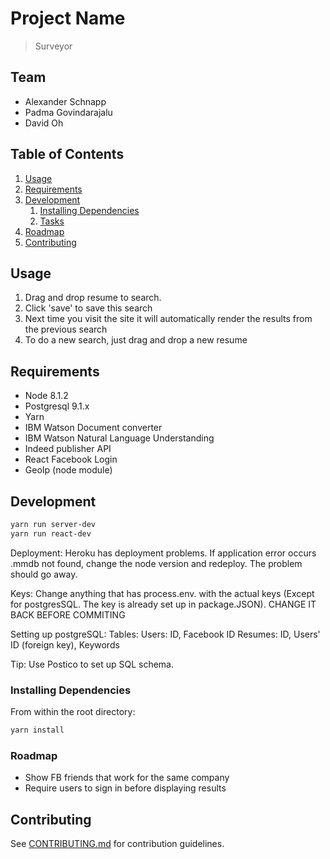 # Project Name

> Surveyor

## Team

  - Alexander Schnapp
  - Padma Govindarajalu
  - David Oh

## Table of Contents

1. [Usage](#Usage)
1. [Requirements](#requirements)
1. [Development](#development)
    1. [Installing Dependencies](#installing-dependencies)
    1. [Tasks](#tasks)
1. [Roadmap](#roadmap)
1. [Contributing](#contributing)

## Usage
1. Drag and drop resume to search.
2. Click 'save' to save this search
3. Next time you visit the site it will automatically render the results from the previous search
4. To do a new search, just drag and drop a new resume

## Requirements

- Node 8.1.2
- Postgresql 9.1.x
- Yarn
- IBM Watson Document converter
- IBM Watson Natural Language Understanding
- Indeed publisher API
- React Facebook Login
- GeoIp (node module)

## Development
```sh
yarn run server-dev
yarn run react-dev
```

Deployment: 
Heroku has deployment problems. If application error occurs <file>.mmdb not found, change the node version and redeploy. The problem should go away.

Keys:
Change anything that has process.env.<Name> with the actual keys (Except for postgresSQL. The key is already set up in package.JSON). CHANGE IT BACK BEFORE COMMITING

Setting up postgreSQL:
  Tables:
    Users: 
      ID, Facebook ID
    Resumes:
      ID, Users' ID (foreign key), Keywords

Tip: Use Postico to set up SQL schema.

### Installing Dependencies

From within the root directory:

```sh
yarn install
```

### Roadmap
- Show FB friends that work for the same company
- Require users to sign in before displaying results

## Contributing

See [CONTRIBUTING.md](CONTRIBUTING.md) for contribution guidelines.